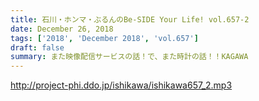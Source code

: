 ```yaml
---
title: 石川・ホンマ・ぶるんのBe-SIDE Your Life! vol.657-2
date: December 26, 2018
tags: ['2018', 'December 2018', 'vol.657']
draft: false
summary: また映像配信サービスの話！で、また時計の話！！KAGAWA
---
```


http://project-phi.ddo.jp/ishikawa/ishikawa657_2.mp3
